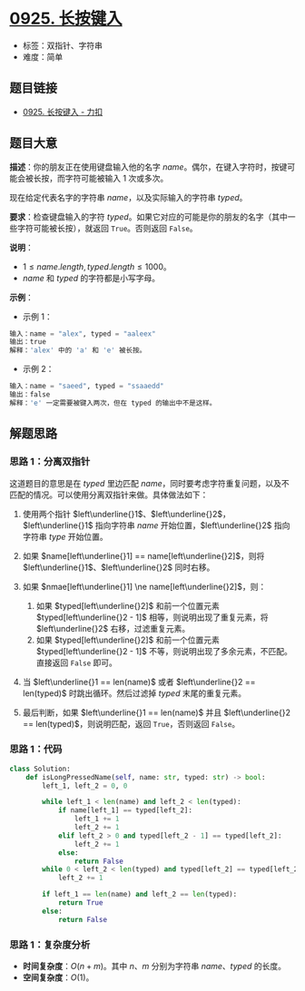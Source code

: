 # [0925. 长按键入](https://leetcode.cn/problems/long-pressed-name/)

- 标签：双指针、字符串
- 难度：简单

## 题目链接

- [0925. 长按键入 - 力扣](https://leetcode.cn/problems/long-pressed-name/)

## 题目大意

**描述**：你的朋友正在使用键盘输入他的名字 $name$。偶尔，在键入字符时，按键可能会被长按，而字符可能被输入 $1$ 次或多次。

现在给定代表名字的字符串 $name$，以及实际输入的字符串 $typed$。

**要求**：检查键盘输入的字符 $typed$。如果它对应的可能是你的朋友的名字（其中一些字符可能被长按），就返回 `True`。否则返回 `False`。

**说明**：

- $1 \le name.length, typed.length \le 1000$。
- $name$ 和 $typed$ 的字符都是小写字母。

**示例**：

- 示例 1：

```python
输入：name = "alex", typed = "aaleex"
输出：true
解释：'alex' 中的 'a' 和 'e' 被长按。
```

- 示例 2：

```python
输入：name = "saeed", typed = "ssaaedd"
输出：false
解释：'e' 一定需要被键入两次，但在 typed 的输出中不是这样。
```

## 解题思路

### 思路 1：分离双指针

这道题目的意思是在 $typed$ 里边匹配 $name$，同时要考虑字符重复问题，以及不匹配的情况。可以使用分离双指针来做。具体做法如下：

1. 使用两个指针 $left\underline{}1$、$left\underline{}2$，$left\underline{}1$ 指向字符串 $name$ 开始位置，$left\underline{}2$ 指向字符串 $type$ 开始位置。
2. 如果 $name[left\underline{}1] == name[left\underline{}2]$，则将 $left\underline{}1$、$left\underline{}2$ 同时右移。
3. 如果 $nmae[left\underline{}1] \ne name[left\underline{}2]$，则：
   1. 如果 $typed[left\underline{}2]$ 和前一个位置元素 $typed[left\underline{}2 - 1]$ 相等，则说明出现了重复元素，将 $left\underline{}2$ 右移，过滤重复元素。
   2. 如果 $typed[left\underline{}2]$ 和前一个位置元素 $typed[left\underline{}2 - 1]$ 不等，则说明出现了多余元素，不匹配。直接返回 `False` 即可。

4. 当 $left\underline{}1 == len(name)$ 或者 $left\underline{}2 == len(typed)$ 时跳出循环。然后过滤掉 $typed$ 末尾的重复元素。
5. 最后判断，如果 $left\underline{}1 == len(name)$ 并且 $left\underline{}2 == len(typed)$，则说明匹配，返回 `True`，否则返回 `False`。

### 思路 1：代码

```python
class Solution:
    def isLongPressedName(self, name: str, typed: str) -> bool:
        left_1, left_2 = 0, 0

        while left_1 < len(name) and left_2 < len(typed):
            if name[left_1] == typed[left_2]:
                left_1 += 1
                left_2 += 1
            elif left_2 > 0 and typed[left_2 - 1] == typed[left_2]:
                left_2 += 1
            else:
                return False
        while 0 < left_2 < len(typed) and typed[left_2] == typed[left_2 - 1]:
            left_2 += 1

        if left_1 == len(name) and left_2 == len(typed):
            return True
        else:
            return False
```

### 思路 1：复杂度分析

- **时间复杂度**：$O(n + m)$。其中 $n$、$m$ 分别为字符串 $name$、$typed$ 的长度。
- **空间复杂度**：$O(1)$。


